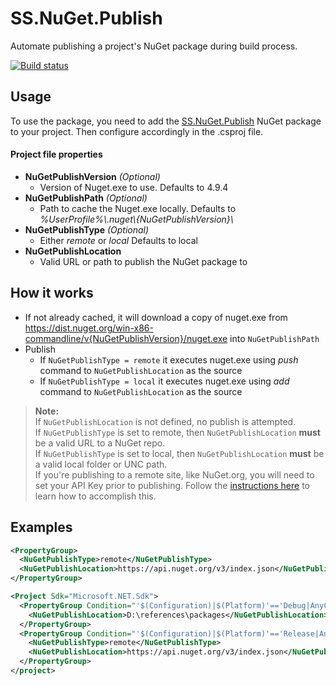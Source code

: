 # SS.NuGet.Publish

Automate publishing a project's NuGet package during build process.  

[![Build status](https://ci.appveyor.com/api/projects/status/59u4d4pxlk4o4fhi/branch/master?svg=true)](https://ci.appveyor.com/project/SimplerSoftware/ss-nuget-publish/branch/master)

## Usage

To use the package, you need to add the [SS.NuGet.Publish](https://www.nuget.org/packages/SS.NuGet.Publish/) NuGet package to your project. Then configure accordingly in the .csproj file.

#### Project file properties
* **NuGetPublishVersion** *(Optional)*
  - Version of Nuget.exe to use. Defaults to 4.9.4
* **NuGetPublishPath** *(Optional)*
  - Path to cache the Nuget.exe locally. Defaults to *%UserProfile%\\.nuget\\{NuGetPublishVersion}\\*
* **NuGetPublishType** *(Optional)*
  - Either *remote* or *local* Defaults to local
* **NuGetPublishLocation**
  - Valid URL or path to publish the NuGet package to

## How it works

- If not already cached, it will download a copy of nuget.exe from https://dist.nuget.org/win-x86-commandline/v{NuGetPublishVersion}/nuget.exe into `NuGetPublishPath`
- Publish
  - If `NuGetPublishType = remote` it executes nuget.exe using *push* command to `NuGetPublishLocation` as the source
  - If `NuGetPublishType = local` it executes nuget.exe using *add* command to `NuGetPublishLocation` as the source
  
> **Note:**  
> If `NuGetPublishLocation` is not defined, no publish is attempted.  
> If `NuGetPublishType` is set to remote, then `NuGetPublishLocation` **must** be a valid URL to a NuGet repo.  
> If `NuGetPublishType` is set to local, then `NuGetPublishLocation` **must** be a valid local folder or UNC path.  
> If you're publishing to a remote site, like NuGet.org, you will need to set your API Key prior to publishing. Follow the [instructions here](https://docs.microsoft.com/en-us/nuget/reference/cli-reference/cli-ref-setapikey) to learn how to accomplish this.

## Examples
```xml
<PropertyGroup>
  <NuGetPublishType>remote</NuGetPublishType>
  <NuGetPublishLocation>https://api.nuget.org/v3/index.json</NuGetPublishLocation>
</PropertyGroup>
```
```xml
<Project Sdk="Microsoft.NET.Sdk">
  <PropertyGroup Condition="'$(Configuration)|$(Platform)'=='Debug|AnyCPU'">
    <NuGetPublishLocation>D:\references\packages</NuGetPublishLocation>
  </PropertyGroup>
  <PropertyGroup Condition="'$(Configuration)|$(Platform)'=='Release|AnyCPU'">
    <NuGetPublishType>remote</NuGetPublishType>
    <NuGetPublishLocation>https://api.nuget.org/v3/index.json</NuGetPublishLocation>
  </PropertyGroup>
</project>
```
